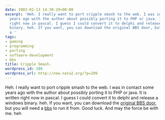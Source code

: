 ```yaml
---
date: 2002-02-13 14:30:29+00:00
excerpt: 'Heh. I really want to port cripple smash to the web. I was in contact some
  years ago with the author about possibly porting it to PHP or java. It is written
  right now in pascal. I guess I could convert it to delphi and release a windows
  binary. heh. If you want, you can download the original BBS door, but you will need
  a '
tags:
- gaming
- programming
- porting
- software-development
- bbs
title: Cripple Smash.
wordpress_id: 209
wordpress_url: http://new.nata2.org/?p=209
---
```


Heh. I really want to port cripple smash to the web. I was in contact some years ago with the author about possibly porting it to PHP or java. It is written right now in pascal. I guess I could convert it to delphi and release a windows binary. heh. If you want, you can download the <a href="https://web.archive.org/web/20030814003134/http://www.nata2.info//geek/Misc/CRI0021.ZIP">original BBS door</a>, but you will need a <a href="https://web.archive.org/web/20030814003134/http://www.nata2.info//geek/Misc/sbbs.zip">bbs</a> to run it from. Good luck. And may the force be with me. heh